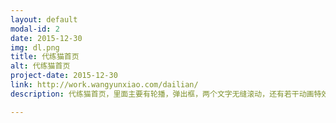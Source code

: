 ```yaml
---
layout: default
modal-id: 2
date: 2015-12-30
img: dl.png
title: 代练猫首页
alt: 代练猫首页
project-date: 2015-12-30
link: http://work.wangyunxiao.com/dailian/
description: 代练猫首页，里面主要有轮播，弹出框，两个文字无缝滚动，还有若干动画特效。在文字滚动中因为有两个滚动主体，一度造成this指向问题，造成只有一个可以滚动，后来通过call()改变上下文解决bug。本页面基于1920px宽屏设计，所以在右侧浮动栏的定位上会有一些问题。经过讨论，最后决定窄屏隐藏一半显示，鼠标悬浮显示全部。

---
```

